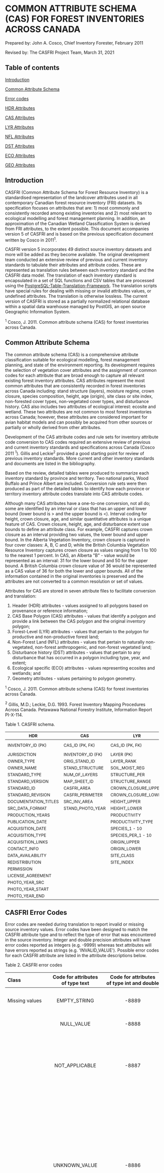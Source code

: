 # COMMON ATTRIBUTE SCHEMA (CAS) FOR FOREST INVENTORIES ACROSS CANADA  

Prepared by: John A. Cosco, Chief Inventory Forester, February 2011

Revised by: The CASFRI Project Team, March 31, 2021

## Table of contents
<a href="#Intro">Introduction</a>

<a href="#CAS">Common Attribute Schema</a>

<a href="#Error_codes">Error codes</a>

<a href="#HDR_attributes">HDR Attributes</a>

<a href="#CAS_attributes">CAS Attributes</a>

<a href="#LYR_attributes">LYR Attributes</a>

<a href="#NFL_attributes">NFL Attributes</a>

<a href="#DST_attributes">DST Attributes</a>

<a href="#ECO_attributes">ECO Attributes</a>

<a href="#GEO_attributes">GEO Attributes</a>

<a name=Intro></a>
## Introduction  

CASFRI (Common Attribute Schema for Forest Resource Inventory) is a standardised representation of the landcover attributes used in all contemporary Canadian forest resource inventory (FRI) datasets. Its specification focuses on attributes that are: 1) most commonly and consistently recorded among existing inventories and 2) most relevant to ecological modelling and forest management planning. In addition, an approximation of the Canadian Wetland Classification System is derived from FRI attributes, to the extent possible. This document accompanies version 5 of CASFRI and is based on the previous specification document written by Cosco in 2011<sup>1</sup>.

CASFRI version 5 incorporates 49 distinct source inventory datasets and more will be added as they become available. The original development team conducted an extensive review of previous and current inventory standards to tabulate their attributes and attribute codes. These are represented as translation rules between each inventory standard and the CASFRI data model. The translation of each inventory standard is encapsulated in a set of SQL functions and CSV tables that are processed using the <a href="https://github.com/edwardsmarc/PostgreSQL-Table-Translation-Framework">PostgreSQL-Table-Translation-Framework</a>. The translation scripts have special rules for dealing with missing or invalid attributes values, or undefined attributes. The translation is otherwise lossless. The current version of CASFRI is stored as a partially normalized relational database within a spatial data warehouse managed by PostGIS, an open source Geographic Information System.

<sup>1</sup> Cosco, J. 2011. Common attribute schema (CAS) for forest inventories across Canada.

<a name=CAS></a>
## Common Attribute Schema  

The common attribute schema (CAS) is a comprehensive attribute classification suitable for ecological modelling, forest management planning, and state of the environment reporting. Its development requires the selection of vegetation cover attributes and the assignment of common codes for each attribute that are broad enough to capture all relevant existing forest inventory attributes. CAS attributes represent the most common attributes that are consistently recorded in forest inventories across Canada including: stand structure (layers), moisture regime, crown closure, species composition, height, age (origin), site class or site index, non-forested cover types, non-vegetated cover types, and disturbance history. CAS also includes two attributes of ecological interest: ecosite and wetland. These two attributes are not common to most forest inventories across Canada; however, these attributes are considered important for avian habitat models and can possibly be acquired from other sources or partially or wholly derived from other attributes.  

Development of the CAS attribute codes and rule sets for inventory attribute code conversion to CAS codes required an extensive review of previous and current inventory standards and specifications across Canada (Cosco 2011 <sup>1</sup>). Gillis and Leckie<sup>2</sup> provided a good starting point for review of previous inventory standards. More current and other inventory standards and documents are listed in the bibliography.

Based on the review, detailed tables were produced to summarize each inventory standard by province and territory. Two national parks, Wood Buffalo and Prince Albert are included. Conversion rule sets were then produced as part of the detailed tables to identify how each province or territory inventory attribute codes translate into CAS attribute codes. 

Although many CAS attributes have a one-to-one conversion, not all do; some are identified by an interval or class that has an upper and lower bound (lower bound is > and the upper bound is <). Interval coding for height, crown closure, age, and similar quantitative attributes is a unique feature of CAS. Crown closure, height, age, and disturbance extent use bounds to define an attribute class. For example, CASFRI captures crown closure as an interval providing two values, the lower bound and upper bound. In the Alberta Vegetation Inventory, crown closure is captured in four cover classes: A, B, C and D, while the British Columbia Vegetation Resource Inventory captures crown closure as values ranging from 1 to 100 to the nearest 1 percent. In CAS, an Alberta "B" - value would be represented as an interval: 31 for the lower bound and 50 for the upper bound. A British Columbia crown closure value of 36 would be represented as a CAS value of 36 for both the lower and upper bounds. All of the information contained in the original inventories is preserved and the attributes are not converted to a common resolution or set of values.  

Attributes for CAS are stored in seven attribute files to facilitate conversion and translation:  

1. Header (HDR) attributes - values assigned to all polygons based on provenance or reference information;  
2. CAS Base Polygon (CAS) attributes - values that identify a polygon and provide a link between the CAS polygon and the original inventory polygon;  
3. Forest-Level (LYR) attributes - values that pertain to the polygon for productive and non-productive forest land;  
4. Non-Forest Land (NFL) attributes - values that pertain to naturally non-vegetated, non-forest anthropogenic, and non-forest vegetated land;  
5. Disturbance history (DST) attributes - values that pertain to any disturbance that has occurred in a polygon including type, year, and extent;
6. Ecological specific (ECO) attributes - values representing ecosites and wetlands; and
7. Geometry attributes - values pertaining to polygon geometry.

<sup>1</sup> Cosco, J. 2011. Common attribute schema (CAS) for forest inventories across Canada.

<sup>2</sup> Gillis, M.D.; Leckie, D.G. 1993. Forest Inventory Mapping Procedures Across Canada. Petawawa National Forestry Institute, Information Report PI-X-114.  



Table 1. CASFRI schema.

| <sub>HDR</sub>               | <sub>CAS</sub>               | <sub>LYR</sub>                 | <sub>NFL</sub>                 | <sub>DST</sub>              | <sub>ECO</sub>              | <sub>GEO</sub>             |
| ---------------------------- | ---------------------------- | ------------------------------ | ------------------------------ | --------------------------- | --------------------------- | -------------------------- |
| <sub>INVENTORY_ID (PK)</sub> | <sub>CAS_ID (PK, FK)</sub>   | <sub>CAS_ID (PK, FK)</sub>     | <sub>CAS_ID (PK, FK)</sub>     | <sub>CAS_ID (PK, FK)</sub>  | <sub>CAS_ID (PK, FK)</sub>  | <sub>CAS_ID (PK, FK)</sub> |
| <sub>JURISDICTION</sub>      | <sub>INVENTORY_ID (FK)</sub> | <sub>LAYER (PK)</sub>          | <sub>LAYER (PK)</sub>          | <sub>LAYER (PK)</sub>       | <sub>WETLAND_TYPE</sub>     | <sub>GEOMETRY</sub>        |
| <sub>OWNER_TYPE</sub>        | <sub>ORIG_STAND_ID</sub>     | <sub>LAYER_RANK</sub>          | <sub>LAYER_RANK</sub>          | <sub>DIST_TYPE_1</sub>      | <sub>WET_VEG_COVER</sub>    |                            |
| <sub>OWNER_NAME</sub>        | <sub>STAND_STRUCTURE</sub>   | <sub>SOIL_MOIST_REG</sub>      | <sub>SOIL_MOIST_REG</sub>      | <sub>DIST_YEAR_1</sub>      | <sub>WET_LANDFORM_MOD</sub> |                            |
| <sub>STANDARD_TYPE</sub>     | <sub>NUM_OF_LAYERS</sub>     | <sub>STRUCTURE_PER</sub>       | <sub>STRUCTURE_PER</sub>       | <sub>DIST_EXT_UPPER_1</sub> | <sub>WET_LOCAL_MOD</sub>    |                            |
| <sub>STANDARD_VERSION</sub>  | <sub>MAP_SHEET_ID</sub>      | <sub>STRUCTURE_RANGE</sub>       | <sub>CROWN_CLOSURE_UPPER</sub> | <sub>DIST_EXT_LOWER_1</sub> | <sub>ECO_SITE</sub>         |                            |
| <sub>STANDARD_ID</sub>       | <sub>CASFRI_AREA</sub>       | <sub>CROWN_CLOSURE_UPPER</sub> | <sub>CROWN_CLOSURE_LOWER</sub> | <sub>DIST_TYPE_2</sub>      |                 <sub>LAYER</sub>            |                            |
| <sub>STANDARD_REVISION</sub> | <sub>CASFRI_PERIMETER</sub>  | <sub>CROWN_CLOSURE_LOWER</sub> |<sub> HEIGHT_UPPER</sub>        | <sub>DIST_YEAR_2</sub>      |                             |                            |
| <sub>DOCUMENTATION_TITLES</sub> | <sub>SRC_INV_AREA</sub>   | <sub>HEIGHT_UPPER</sub>        | <sub>HEIGHT_LOWER</sub>        | <sub>DIST_EXT_UPPER_2</sub> |                             |                            |
| <sub>SRC_DATA_FORMAT</sub>   | <sub>STAND_PHOTO_YEAR</sub>  | <sub>HEIGHT_LOWER</sub>        | <sub>NAT_NON_VEG</sub>         | <sub>DIST_EXT_LOWER_2</sub> |                             |                            |
| <sub>PRODUCTION_YEARS </sub> |                              | <sub>PRODUCTIVITY</sub>        | <sub>NON_FOR_ANTH</sub>        | <sub>DIST_TYPE_3</sub>      |                             |                            |
| <sub>PUBLICATION_DATE</sub>  |                              | <sub>PRODUCTIVITY_TYPE</sub>   | <sub>NON_FOR_VEG</sub>         | <sub>DIST_YEAR_3</sub>      |                             |                            |
| <sub>ACQUISITION_DATE</sub>  |                              | <sub>SPECIES_1 - 10</sub>      |                                | <sub>DIST_EXT_UPPER_3</sub> |                             |                            |
| <sub>ACQUISITION_TYPE</sub>  |                              | <sub>SPECIES_PER_1 - 10</sub>  |                                | <sub>DIST_EXT_LOWER_3</sub> |                             |                            |
| <sub>ACQUISITION_LINKS</sub> |                              | <sub>ORIGIN_UPPER</sub>        |                                |                             |                             |                            |
| <sub>CONTACT_INFO</sub>      |                              | <sub>ORIGIN_LOWER</sub>        |                                |                             |                             |                            |
| <sub>DATA_AVAILABILITY</sub> |                              | <sub>SITE_CLASS</sub>          |                                |                             |                             |                            |
| <sub>REDISTRIBUTION</sub>    |                              | <sub>SITE_INDEX</sub>          |                                |                             |                             |                            |
| <sub>PERMISSION</sub>        |                              |                                |                                |                             |                             |                            |
| <sub>LICENSE_AGREEMENT</sub> |                              |                                |                                |                             |                             |                            |
| <sub>PHOTO_YEAR_SRC</sub>    |                              |                                |                                |                             |                             |                            |
| <sub>PHOTO_YEAR_START</sub>  |                              |                                |                                |                             |                             |                            |
| <sub>PHOTO_YEAR_END</sub>    |                              |                                |                                |                             |                             |                            |

 
<a name=Error_codes></a>
## CASFRI Error Codes  

Error codes are needed during translation to report invalid or missing source inventory values. Error codes have been designed to match the CASFRI attribute type and to reflect the type of error that was encountered in the source inventory. Integer and double precision attributes will have error codes reported as integers (e.g. -9999) whereas text attributes will have errors reported as strings (e.g. 'INVALID_VALUE'). Possible error codes for each CASFRI attribute are listed in the attribute descriptions below.

Table 2. CASFRI error codes

| Class          | Code&nbsp;for&nbsp;attributes of&nbsp;type&nbsp;text | Code&nbsp;for&nbsp;attributes of&nbsp;type&nbsp;int&nbsp;and&nbsp;double | Description |
|:-------------- |:---------:|:------------:|:----------- |
| Missing&nbsp;values | EMPTY_STRING | -8889 | Missing value that is stored as an empty string (e.g. '' or '&#160;'). |
|                | NULL_VALUE        | -8888 | Missing value that is a true null value. |
|                | NOT_APPLICABLE    | -8887 | Target attribute not found in source inventory or attribute does not apply to this record (e.g. the source inventory does not record information for this attribute). |
|                | UNKNOWN_VALUE     | -8886 | Non-null source value indicating that the correct attribute value is not known (e.g. UK) or that the value should exist but can not be determined by the CASFRI translator (e.g. it is not possible to determine the correct value because the source dataset is incomplete). This is different from NOT_APPLICABLE where the value clearly does not exist. |
| Invalid&nbsp;values | OUT_OF_RANGE | -9999 | Value is outside the expected range of valid values (e.g. a percent value that is greater than 100. |
|                | NOT_IN_SET        | -9998 | Non-null value that is not a member of a set or list of expected values (e.g. a source value does not match a list of expected codes for an inventory). |
|                | INVALID_VALUE     | -9997 | Non-null invalid value (e.g. input value does not match expected format). |
|                | WRONG_TYPE        | -9995 | Value is of the wrong data type (e.g. a string or decimal value when an integer is expected). |
| Geometric&nbsp;error | INVALID_GEOMETRY  | -7779 | Invalid geometry in one or more polygons. |
|                | NO_INTERSECT      | -7778 | FRI geometry does not intersect any polygons (e.g. when running a spatial join with a photo year geometry). |
| Translation    | TRANSLATION_ERROR | -3333 | Generic translation error (reported for a failed translation). |



Four types of attribute have been identified in CASFRI and only specific codes are used for each type. They are:

| Attribute&nbsp;type | Description | Possible&nbsp;error&nbsp;code| 
|:-------------- |:--------- |:---------:|
| text | Arbitrary text values. e.g. the MAP_SHEET_ID attribute | NULL_VALUE, EMPTY_STRING, NOT_APPLICABLE, UNKNOWN_VALUE, INVALID_VALUE |
| code | Codified values. e.g. most text CASFRI attributes: SPECIES_X, DIST_TYPE_X and NFL types | NULL_VALUE, EMPTY_STRING, NOT_APPLICABLE, UNKNOWN_VALUE, NOT_IN_SET |
| number | Numeric values. e.g. LAYER, LAYER_RANK | NULL_VALUE, NOT_APPLICABLE, UNKNOWN_VALUE, INVALID_VALUE |
| range | Bounded numeric values. e.g. all HEIGHT, CROWN_CLOSURE and ORIGIN CASFRI attributes as well as SRC_INV_AREA, PHOTO_YEAR and SPECIES_PER_X| NULL_VALUE, NOT_APPLICABLE, UNKNOWN_VALUE, INVALID_VALUE, OUT_OF_RANGE |

* The main difference between the text and the number type is that empty numbers can only be NULLs (NULL_VALUE) whereas empty text values can be either NULLs (NULL_VALUE) or empty strings (EMPTY_STRING).
* The main difference between the text and the code type is that wrong codes are not in the set of acceptable values (NOT_IN_SET) instead of being invalid (INVALID_VALUE).
* The main difference between the number and the range type is that range values can be out of range (OUT_OF_RANGE) while simple numbers cannot since they are not delimited.


<a name=HDR_attributes></a>
## HDR Attributes 

Header information is a primary element of CAS. Header information identifies the source data set including jurisdiction, ownership, tenure type, inventory type, inventory version, inventory start and finish date and the year of acquisition for CAS. These attributes are described below.


### INVENTORY_ID (PK)

The **INVENTORY_ID** attribute is a unique identifier that is assigned to each forest inventory. It is the concatenation of the **JURISDICTION** attribute plus an integer that increments with newer inventories within a jurisdiction.

| Values | Description |
| :----- | :-------------- |
| Alphanumeric string of two characters followed by two digits. e.g., BC08, AB06, AB16, NB01 | Two characters represent the province/territory, two digits increment for each source inventory available from the province/territory |


### JURISDICTION

The **JURISDICTION** attribute identifies the province, territory or national park from which the inventory data came.

| Values | 
| :-------------------------- |
| British Columbia |
| Alberta |
| Saskatchewan |
| Manitoba |
| Ontario |
| Quebec |
| Prince Edward Island |
| New Brunswick |
| Nova Scotia |
| Newfoundland and Labrador |
| Yukon Territory |
| Northwest Territories |
| Wood Buffalo National Park |
| Prince Albert National Park |


### OWNER_TYPE

The **OWNER_TYPE** attribute identifies who owns the inventory data. Ownership of the inventory can be federal, provincial, territory, industry, private, or First Nation.

| Values    | Description |
| :-------- | :-------------- |
| PROV_GOV  | Provincial Government |
| FED_GOV   | Federal Government |
| TERRITORY | Yukon Territory or Northwest Territories |
| FN        | First Nation |
| INDUSTRY  | Industry |
| PRIVATE   | Private |
| UNKNOWN_VALUE | Owner type is unknown |


### OWNER_NAME

The **OWNER_NAME** attribute identifies who owns the land that the inventory covers, and degree of permission to which the data can be used. Ownership of the land is identified as being crown, private, military, or First Nation.

| Values   | Description   |
| :------- | :-------------- |
| CROWN    | Crown |
| PRIVATE  | Private |
| MILITARY | Military |
| FN       | First Nation |
| UNKNOWN_VALUE | Owner name is unknown |


### STANDARD_TYPE

The **STANDARD_TYPE** attribute identifies the kind of inventory that was produced for an area. The name, abbreviation, or acronym usually becomes the name used to identify an inventory. For example, Alberta had a series of successive forest inventories called Phase 1, Phase 2, and Phase 3. As inventories became more inclusive of attributes other than just the trees, they became known as vegetation inventories, for example, the Alberta Vegetation Inventory or AVI. The inventory type along with a version number usually identifies an inventory.

| Values         | Description        |
| :------------- | :-------------- |
|  Alphanumeric | Inventory name or type of inventory |
| UNKNOWN_VALUE | Inventory name or type of inventory is unknown |


### STANDARD_VERSION

The **STANDARD_VERSION** attribute identifies the version number of the standards used to produce the inventory, usually across large land bases and for a relatively long period of time. The inventory type along with a version number usually identifies an inventory.

| Values         | Description        |
| :------------- | :-------------- |
|  Alphanumeric | The standard and version of the standard used to produce the inventory |


### STANDARD_ID

The **STANDARD_ID** attribute is the CASFRI unique identifier for the standard used to produce the inventory. If a standard is updated such that a new translation table is required, the **STANDARD_ID** is be incremented. The numeric part of the standard id does not necessarily correspond to the version of the standard nor to a chronological order. It is simply a unique identifier.

| Values        | Description   |
| :------------ | :------------ |
| Alphanumeric | The CASFRI unique identifier of the inventory |

### STANDARD_REVISION

The **STANDARD_REVISION** attribute records whether any revisions have been made to the standard.

| Values        | Description        |
| :------------ | :------------ |
| Alphanumeric | List of revisions made to the standard used to produce the inventory |
| UNKNOWN_VALUE | Standard revision is unknown |


### DOCUMENTATION_TITLES

The **DOCUMENTATION_TITLES** attribute identifies titles of documents associated with the standard and the inventory data e.g., metadata, data dictionary, manual, etc.

| Values | Description |
| :----- | :-------------- |
| Text   | Titles of documents associated with the standard and the inventory data |
| UNKNOWN_VALUE | Titles of documents are unknown |


### SRC_DATA_FORMAT

The **SRC_DATA_FORMAT** attribute identifies the format of the inventory data e.g., geodatabase, shapefile, e00 file. When many formats are used, they are separated by a comma.

| Values           | Description      |
| :--------------- | :--------------- |
| ESRI_GEODATABASE | ESRI file geodatabase       |
| SHAPEFILE        | ESRI shapefile              |
| ESRI_E00         | ESRI E00 transfer files     |
| ESRI_COVERAGE    | ESRI Coverage files         |
| ACCESS_DATABASE  | Microsoft Access database   |
| UNKNOWN_VALUE    | Format of the inventory is unknown |


### PRODUCTION_YEARS

The **PRODUCTION_YEARS** attribute identifies the year or the year interval (e.g. 1998-2003) during which the inventory was produced.

| Values | Description |
| :----- | :-------------- |
| Year   | Year or year interval during which the inventory was produced |
| UNKNOWN_VALUE | Year of production is unknown |


### PUBLICATION_DATE

The **PUBLICATION_DATE**  attribute identifies the date at which the inventory data was published by the producer on the web or internally.

| Values | Description |
| :----- | :-------------- |
| Date   | Date at which the inventory data was published  |
| UNKNOWN_VALUE | Publication date is unknown |

### ACQUISITION_DATE

The **ACQUISITION_DATE** attribute identifies the date at which the inventory data was acquired by the CASFRI project.

| Values | Description |
| :----- | :-------------- |
| Date   | Date at which the inventory data was acquired  |
| UNKNOWN_VALUE | Acquisition date is unknown |


### ACQUISITION_TYPE

The **ACQUISITION_TYPE** attribute identifies the mean by which the inventory data was acquired. This is mainly to identify inventories that were publicly available (online or by other means) when they were acquired by the CASFRI project.

| Values | Description |
| :----- | :-------------- |
| DVD   | Inventory data was acquired on DVD support |
| FTP   | Inventory data was acquired through an FTP site. Link to the FTP site should be provided in the ACQUISITION_LINKS field |
| HTTP   | Inventory data was acquired through a HTTP site. Link to the HTTP site should be provided in the ACQUISITION_LINKS field |
| TEMPORARY_FTP | Inventory data was acquired through a temporary FTP link that is not available anymore |
| TEMPORARY_HTTP | Inventory data was acquired through a temporary HTTP link that is not available anymore |
| UNKNOWN_VALUE   | Acquisition type is unknown |

### ACQUISITION_LINKS

The **ACQUISITION_LINKS** attribute identifies the HTTP or FTP addresses (there can be many) from which the inventory was downloaded. Temporary addresses are not provided.

| Values | Description |
| :----- | :-------------- |
| Text   | HTTP or FTP addresses (there can be many) from which the inventory was downloaded |
| UNKNOWN_VALUE | Acquisition links are unknown |
| NOT_APPLICABLE | Attribute does not apply to this record. (.g. Acquisition type is not FTP, nor HTTP) |

### CONTACT_INFO

The **CONTACT_INFO** attribute identifies the contact information (name, address, phone, email, etc.) associated with the inventory data.

| Values | Description |
| :----- | :-------------- |
| Text   | Contact information associated with the inventory data   |
| NO_INFO | No contact info was provided |


### DATA_AVAILABILITY

The **DATA_AVAILABILITY** attribute identifies the type of access to the inventory data e.g., direct contact or open access.

| Values | Description |
| :----- | :-------------- |
| DIRECT_CONTACT   | The inventory was acquired through direct contact with an individual part of the production process. The name of this person should be listed in the CONTACT_INFO field |
| OPEN_ACCESS      | The inventory is openly available on the web. Links to the dataset should be provided in the ACQUISITION_LINKS field |
| ADMINISTRATVE_PROCESS | The inventory was acquired through a standardized administrative process |
| UNKNOWN_VALUE | Availability of the inventory is unknown |


### REDISTRIBUTION

The **REDISTRIBUTION** attribute identifies the conditions under which the inventory data can be redistributed to other parties.

| Values | Description |
| :----- | :-------------- |
| OPEN_WITH_ACKNOWLEDGMENT  | Dataset can be redistributed if the source is properly acknowledged |
| OPEN_FOR_BEACON_AND_BAM_PROJECTS  | Dataset can be used only for BEACON and BAM projects |
| REQUIRES_AGREEMENT  | Dataset can be redistributed only following a specific agreement with the provider |
| NOT_SPECIFIED  | The dataset redistribution conditions are not specified |
| UNKNOWN_VALUE  | The dataset redistribution conditions are unknown |


### PERMISSION

The **PERMISSION** attribute identifies the degree of permission to which the data can be used i.e., whether the use of the data is unrestricted, restricted or limited.

| Values       | Description |
| :----------- | :-------------- |
| UNRESTRICTED | Use of the inventory data is unrestricted |
| RESTRICTED   | Use of the inventory data has restrictions |
| LIMITED      | Use of the data has limitations |
| NOT_SPECIFIED | Use of the data is not specified |
| UNKNOWN_VALUE | Use of the data is unknown |


### LICENSE_AGREEMENT

The **LICENSE_AGREEMENT** attribute identifies the type of license associated with the inventory data.

| Values | Description |
| :----- | :-------------- |
| Text   | Type of license associated with the inventory data |


### PHOTO_YEAR_SRC

The **PHOTO_YEAR_SRC** attribute identifies the source data type that is used to define the photo year i.e., the year in which the inventory was considered initiated and completed.

| Values           | Description |
| :-------------   | :-------------- |
| SPATIAL_JOIN     | Photo year is stored as polygons in a separate file that has to be spatially joined to the inventory |
| VALUE_PER_STAND  | Photo year is provided as an attribute in the source inventory |
| RELATIONAL_JOIN  | Photo year is stored in a separate table that has to be joined to the inventory |
| GLOBAL_INVENTORY | Photo year is provided as a single value that applies to the entire inventory |
| UNKNOWN_VALUE    | Photo year source is unknown |


### PHOTO_YEAR_START

The **PHOTO_YEAR_START** attribute identifies the year in which the inventory was considered initiated. An inventory can take several years to complete; therefore, start and end dates are included to identify the interval for when the inventory was completed.

| Values      | Description |
| :---------- | :-------------- |
| 1900&#8209;2020 | Earliest year of aerial photo acquisition |
| -8886 | Earliest year of aerial photo acquisition is unknown |


### PHOTO_YEAR_END

The **PHOTO_YEAR_END** attribute identifies the year in which the inventory was considered completed. An inventory can take several years to complete; therefore, start and end dates are included to identify the interval for when the inventory was completed. 

| Values      | Description |
| :---------- | :-------------- |
| 1900&#8209;2020 | Latest year of aerial photo acquisition |
| -8886 | Latest year of aerial photo acquisition is unknown |


<a name=CAS_attributes></a>
## CAS Attributes

The CAS base polygon data provides polygon specific information and links the original inventory polygon ID to the CAS ID. Identification attributes include original stand ID, CAS Stand ID, Mapsheet ID, and Inventory ID. Polygon attributes include stand structure, polygon area and polygon perimeter. Inventory Reference Year, Photo Year, and Administrative Unit are additional identifiers.

<a name=CAS_ID></a>
### CAS_ID (PK)

The **CAS_ID** attribute is an alpha-numeric identifier that is unique for each polygon within CAS database. It is a concatenation of attributes containing the following sections:

- Inventory id e.g., AB06 (4 characters)
- Source filename i.e., name of shapefile or geodatabase (15 characters)
- Primary id - Polygon ID linking back to the source polygon, often Map Sheet ID or similar (10 characters)
- Secondary id - Polygon ID linking back to the source polygon, often a unique polygon if from the source data (10 characters)
- Cas id - usually ogd_fid which is added after loading and ensures all rows in the database have a unique identifier (7 characters)

In some inventories the source polygons have a unique identifier with a length of up to 20 characters. In these cases, the unique identifier can be split and used as the Primary id and Secondary id to reconstruct a unique identifier linking back to the source polygon. This happens in QC and ON for example.

| Values               | Description |
| :------------------- | :---------- |
| Alphanumeric string |  CAS stand identification - unique string for each polygon within CAS |

### INVENTORY_ID (FK)

The **INVENTORY_ID** attribute is a unique identifier that is assigned to each forest inventory. It is the concatenation of the **JURISDICTION** attribute plus an integer that increments for newly acquired inventories within a jurisdiction. Note that higher integer values do not necessarily indicate more recent inventories.

| Values | Description |
| :----- | :-------------- |
| Alphanumeric string of two characters followed by two digits. e.g., BC08, AB06, AB16, NB01 | Two characters represent the province/territory, two digits increment for each source inventory available from the province/territory |


### ORIG_STAND_ID

The **ORIG_STAND_ID** attribute is the unique number for each polygon within the original inventory.

| Values       | Description |
| :----------- | :-------------- |
| Integer      | Unique number for each polygon within the original inventory |


### STAND_STRUCTURE

The **STAND_STRUCTURE** attribute identifies the physical arrangement or vertical pattern of organization of the vegetation within a polygon.

A SINGLE_LAYERED stand has stem heights that do not vary significantly and the vegetation has only one main canopy layer.

A MULTI_LAYERED stand can have several distinct forest layers and each layer is significant, has a distinct height difference, and is evenly distributed. Generally, the layers are intermixed and when viewed vertically, one layer is above the other. We do not consider NFL layers to part of a MULTI-LAYERED stand structure in CASFRI due to the wide range of potential NFL types. For this reason, any polygon labelled MULTI-LAYERED must have at least 2 LYR layers.

COMPLEX layered stands exhibit a high variation in tree heights. There is no single definitive forested layer as nearly all height classes (and frequently ages) are represented in the stand. The height is chosen from a stand midpoint usually followed by a height range.

HORIZONTAL structure represents vegetated or non-vegetated land with two or more homogeneous strata located within other distinctly different homogeneous strata within the same polygon, but the included strata are too small to map separately based on minimum polygon size rules. This attribute is also used to identify multi-label polygons identified in biophysical inventories such as Wood Buffalo National Park and Prince Albert National Park. In Prince Albert National Park, there are 64 polygons with both horizontal and vertical structure. Since the schema cannot support both horizontal and vertical structure in a single polygon, the understory information for these were dropped.  

If COMPLEX or HORIZONTAL stand structure is assigned in the source data, it is assigned the same value in CASFRI. SINGLE_LAYERED and MULTI_LAYERED stand structure are assigned values based on the number of canopy layers identified in the LYR table. If there is one layer, SINGLE_LAYERED is assigned, otherwise MULTI_LAYERED.

| Values | Description |
| :------------------- | :-------------- |
| SINGLE_LAYERED       | Vegetation within a polygon where the heights do not vary significantly |
| MULTI_LAYERED        | Two or more distinct layers of vegetation occur. Each layer is significant, clearly observable                          and evenly distributed. Each layer is assigned an independent description |
| COMPLEX              | Stands exhibit a high variation of heights with no single defined canopy layer |
| HORIZONTAL           | Two or more significant strata within the same polygon; at least one of the strata is too small                          to delineate as a separate polygon |
| NULL_VALUE     | Source value is NULL |
| EMPTY_STRING   | Source value is a non-NULL empty string |
| UNKNOWN_VALUE  | Source value should exist but is unknown |
| NOT_IN_SET     | Source value is not in the set of expected values for the source inventory |
| NOT_APPLICABLE | Attribute does not apply to this record (e.g. polygon does not have canopy information) |


### NUM_OF_LAYERS  

The **NUM_OF_LAYERS** attribute identifies the number of LYR and NFL layers associated with the stand. Note that NUM_OF_LAYERS is independent from STAND_STRUCTURE since STAND_STRUCTURE is only based on the number of canopy layers in the LYR table. STAND_STRUCTURE could therefore be SINGLE_LAYERED, even when the number of layers is > 1.

| Values        | Description |
| :------------ | :----- |
| 1&#8209;9     | Number of vegetation or non-vegetation layers assigned to a particular polygon. A maximum of 9 layers can be identified |
| -8886         | Number of layers is unknown (e.g. there is disturbance info, but no reported layers) |


### MAP_SHEET_ID

The **MAP_SHEET_ID** attribute identifies the map sheet to which the polygon in the source inventory belongs.

| Values         | Description        |
| :------------  | :------------ |
| Alphanumeric  | Map sheet to which belong the polygon in the source inventory |
| NULL_VALUE     | Source value is null |
| NOT_APPLICABLE | Attribute does not apply to this record |


### CASFRI_AREA

The **CASFRI_AREA** attribute measures the area of each polygon in hectares (ha). It is measured to 2 decimal places by PostGIS.

| Values        | Description |
| :-----        | :------------ |
| >=0.01        | Polygon (stand) area in hectares (ha) |


### CASFRI_PERIMETER

The **CASFRI_PERIMETER** attribute measures the perimeter of each polygon in metres (m). It is measured to 2 decimal places. This attribute is calculated by PostGIS.

| Values | Description |
| :----- | :-------------- |
| >=0.01 | Polygon (stand) perimeter in metres (m) |


### SRC_INV_AREA

The **SRC_INV_AREA** attribute measures the area of each polygon in hectares (ha). It is calculated by the data providers and may contain missing values. It is reported in CASFRI to 2 decimal places.

| Values | Description        |
| :----- | :------------ |
| >=0.01 | Polygon (stand) area in hectares (ha) |
| -8888 | Source value is NULL |
| -8887 | Attribute does not apply to this record |
| -8886 | Source value should exist but is unknown |
| -9997 | Source value is invalid |
| -9999 | Source value is outside expected range |

### STAND_PHOTO_YEAR

The **STAND_PHOTO_YEAR** attribute identifies the year in which the aerial photography program was conducted for a particular polygon. This is in contrast to photo_year_start and photo_year_end which identify the interval for when the inventory was completed.

| Values      | Description      |
| :---------- | :---------- |
| 1900&#8209;2020 | Identifies the year in which the aerial photography program was conducted |
| -8888 | Source value is NULL |
| -8887 | Attribute does not apply to this record |
| -8886 | Source value should exist but is unknown |
| -9997 | Source value is invalid |
| -9999 | Source value is outside expected range |

<a name=LYR_attributes></a>
## LYR Attributes

Forest layer attributes.


### CAS_ID (PK, FK)

See <a href="#CAS_ID">CAS_ID</a> in the CAS table.

<a name=LAYER></a>
### LAYER (PK)

Identifies the layer number of the LYR or NFL row within a particular polygon. A maximum of 9 layers can be identified. No two LYR or NFL layers can have the same value within the same polygon.

LAYER is related to STAND_STRUCTURE and NUM_OF_LAYERS and is recorded for all LYR and NFL records. In stands with SINGLE_LAYERED, MULTI_LAYERED or COMPLEX structure, Layer 1 will always be the tallest (uppermost) LYR layer in the stand sequentially followed by Layer 2 and so on. All NFL layers are reported below the LYR layers, shrub layers are assumed to be above herb layers in cases where both are available. Any non-vegetated NFL layers are reported last (i.e. highest layer value). Lower layers are assigned the appropriate value based on the presence of higher layers, so if no canopy information exists, an NFL layer will get a value of 1. In stands with HORIZONTAL structure, the LAYER values represent the different horizontal sub-components of the polygon. The maximum number of layers recognized is nine. 

| Values   | Description   |
| :------- | :------- |
| 1&#8209;9 | Layer number of a vegetation or non-vegetation layer within a particular polygon |

Notes:

- LAYER is a CASFRI derived attribute that is computed based on the presence or absence of values for different layers. This is why it cannot be assigned an error code. It does not have any direct relation to any values in the source data.
- The LYR and NFL tables define layers as described above. The LAYER attribute in the DST is always used to associate a DST record with a LYR or NFL layer. DST layer should never have values that don't match an existing LYR or NFL record.
- ECO LAYER is only used in Parks Canada datasets with horizontal structure.

<a name=LAYER_RANK></a>
### LAYER_RANK

Layer rank is an attribute related to LAYER and refers to the layer importance for forest management planning, operational, or silvicultural purposes. Layer rank is always copied from the source data when available. If no rank is assigned in the source data, CASFRI reports an error code. 

Some inventories (AB, NB, NT, ON, SK SKVI, and NS) do not have an explicit rank attribute, but do have attributes repeated for an overstory (or primary) and understory (or secondary) layer. SK SFVI has attributes repeated for three forest layers. In these cases, we assign the overstory (primary) values to LAYER_RANK 1, the understory (secondary) values to LAYER_RANK 2 etc. The overstory (or primary) layer is not always the tallest, so LAYER and LAYER_RANK in these inventories are not always the same.

| Values | Description |
| :----- | :----- |
| 1&#8209;9  | Layer Rank - value assigned sequentially to layer of importance. Rank 1 is the most important layer followed by Rank 2,                etc.  |
| -8888 | Source value is NULL |
| -8887 | Attribute does not apply to this record |
| -8886 | Source value should exist but is unknown |
| -9997 | Source value is invalid |


<a name=STRUCTURE_PER></a>
### STRUCTURE_PER

The **STRUCTURE_PER** attribute identifies the percentage of stand area for HORIZONTAL structured polygons. It is assigned in 10% increments, attributed to each stratum within the entire polygon and must add up to 100%. Any number of horizontal strata can be described per horizontal polygon.

| Values                             | Description  |
| :--------------------------------- | :------ |
| 10, 20, 30, 40, 50, 60, 70, 80, 90 | When **STAND_STRUCTURE** = "HORIZONTAL", used with horizontal stands to identify the percentage, in 10%                                        increments, of strata within the polygon. Must add up to 100%. |
| 100                                | When **STAND_STRUCTURE** = "SINGLE_LAYERED", "MULTI_LAYERED", "COMPLEX", value = 100 i.e., when there is no horizontal                                                structure |
| -8888 | Source value is NULL |
| -8887 | Attribute does not apply to this record |
| -8886 | Source value should exist but is unknown |
| -9997 | Source value is invalid |
| -9999 | Source value is outside expected range |


### STRUCTURE_RANGE

The **STRUCTURE_RANGE** attribute identifies the height range (m) around stand midpoint for COMPLEX structured polygons. For example, height range 6 means that the range around the midpoint height is 3 meters above and 3 meters below the midpoint.

| Values | Description |
| :----- | :----- |
| 1&#8209;99 | When **STAND_STRUCTURE** = "COMPLEX", measures the height range (m) around the midpoint height of the stand. It is calculated as the difference between the mean or median heights of the upper and lower layers within the complex stand |
| -8888 | Source value is NULL |
| -8887 | Attribute does not apply to this record  (e.g. when **STAND_STRUCTURE** = "SINGLE_LAYERED", "MULTI_LAYERED", or "HORIZONTAL") |
| -8886 | Source value should exist but is unknown |
| -9997 | Source value is invalid |
| -9999 | Source value is outside expected range |

Notes:

- Applies to the following inventories: AB, NT, SK (SFVI), and YT (YVI02).


<a name=SOIL_MOIST_REG></a>
### SOIL_MOIST_REG  

The **SOIL_MOIST_REG** attribute identifies the available moisture supply for plant growth over a period of several years. Soil moisture regime is influenced by precipitation, evapotranspiration, topography, insolation, ground water, and soil texture. The CAS soil moisture regime code represents the similarity of classes across Canada.

| Value          | Description |
| :------------- | :----- |
| DRY            | Soil retains moisture for a negligible period following precipitation with very rapid drained substratum |
| MESIC          | Soils retains moisture for moderately short to short periods following precipitation with moderately well drained substratum |
| MOIST          | Soil retains abundant to substantial moisture for much of the growing season with slow soil infiltration |
| WET            | Poorly drained to flooded where the water table is usually at or near the surface, or the land is covered by shallow water |
| AQUATIC        | Permanent deep-water areas characterized by hydrophytic vegetation (emergent) that grows in or at the surface of water |
| NULL_VALUE     | Source value is NULL |
| EMPTY_STRING   | Source value is a non-NULL empty string |
| UNKNOWN_VALUE  | Source value should exist but is unknown |
| NOT_IN_SET     | Source value is not in the set of expected values for the source inventory |
| NOT_APPLICABLE | Attribute does not apply to this record |

Notes: SOIL_MOIST_REG is usually a polygon level attribute and is therefore the same for any LYR and NFL records. AB and NT however report soil moisture separately for the overstory and understory layers which can lead to layer 1 and 2 having different values.

<a name=CROWN_CLOSURE></a>
### CROWN_CLOSURE_UPPER, CROWN_CLOSURE_LOWER 

The **CROWN_CLOSURE_UPPER** and **CROWN_CLOSURE_LOWER** attributes estimate the percentage of ground area covered by vertically projected tree crowns, shrubs, or herbaceous cover. Crown closure is usually estimated independently for each layer. Crown closure is commonly represented by classes and differs across Canada; therefore, CASFRI recognizes an upper and lower percentage bound for each class.

| Values    | Description |
| :-------- | :-------------- |
| 0&#8209;100   | Upper and lower bound of a crown closure class |
| -8888 | Source value is NULL |
| -8887 | Attribute does not apply to this record (e.g. not a forested polygon) |
| -8886 | Source value should exist but is unknown |
| -9997 | Source value is invalid |
| -9999 | Source value is outside expected range |



<a name=HEIGHT></a>
### HEIGHT_UPPER, HEIGHT_LOWER

The **HEIGHT_UPPER** and **HEIGHT_LOWER** attributes are based on an average height of leading species of dominant and co-dominant heights of the vegetation layer and can represent trees, shrubs, or herbaceous cover. Height can be represented by actual values or by height class and its representation is variable across Canada; therefore, CAS will use upper and lower bounds to represent height.

| Values    | Description |
| :-------- | :-------------- |
| &gt;0, &#8804;100   | Upper and lower bound of a height class |
| -8888 | Source value is NULL |
| -8887 | Attribute does not apply to this record (e.g. not a forested polygon) |
| -8886 | Source value should exist but is unknown |
| -9997 | Source value is invalid |
| -9999 | Source value is outside expected range |


Note:
* In BC10, separate heights are assigned for the dominant and co-dominant species in a layer. A weighted average is therefore computed based on the dominant and co-dominant heights, weighted by the percent cover of the dominant and co-dominant species in the layer.


### PRODUCTIVITY
The **PRODUCTIVITY** attribute classifies forested lands into either productive or unproductive for the purpose of forestry operations. This attribute is translated from source information where it exists. Not all inventories classify productivity. Some inventories have a source value that indicates PRODUCTIVE_FOREST, other inventories classify non-productive types in which case NON_PRODUCTIVE_FOREST is assigned and the non-productive code is translated as **PRODUCTIVITY_TYPE**. If any **PRODUCTIVITY** or **PRODUCTIVITY_TYPE** information is available in the source data, unknown rows are assigned UNKNOWN_VALUE. If no information is available in the source data, NOT_APPLICABLE is assigned.

| Values | Description |
| :----- | :------------ |
| NON_PRODUCTIVE_FOREST  | Forested lands that are not capable of producing trees for forest operations. Includes areas that can produce timber, but cannot be harvested for various reasons |
| PRODUCTIVE_FOREST      | Forested lands capable of producing trees for forest operations |
| UNKNOWN_VALUE          | Source value should exist but is unknown |
| NOT_APPLICABLE         | Attribute does not apply to this record |


### PRODUCTIVITY_TYPE

The **PRODUCTIVITY_TYPE** attribute classifies forested lands by their productive or unproductive class, as assigned in the source data. **PRODUCTIVITY_TYPE** is a sub-class of **PRODUCTIVITY**, but both values may not always occur together. For example, a forested polygon could be labelled as non-productive but a type might not always be assigned. Generally, if a non-productive type is assigned, **PRODUCTIVITY** is reported as NON_PRODUCTIVE_FOREST. One exception is if there is another source attribute that directly assigns **PRODUCTIVITY** as is the case in BC which has separate attributes for classifying the harvestable land base, and for labelling non-productive types (note that this can actually lead to confusing assignments where polygons are labelled as non-productive in one attribute, but included in the harvestable land base in another attribute). Generally, HARVESTABLE is assigned along with PRODUCTIVE_FOREST; and PROTECTION_FOREST, TREED_MUSKEG, TREED_ROCK, ALPINE_FOREST, SCRUB_SHRUB and ALDER are assigned along with NON_PRODUCTIVE_FOREST.

This attribute is translated from source information where it exists. Since this attribute only translates information available in the source inventories, there will be unproductive alpine forests identified for BC, but in AB this same forest type will be labelled UNKNOWN_VALUE because the AB source data does not classify it. If any **PRODUCTIVITY** or **PRODUCTIVITY_TYPE** information is available in the source data, unknown rows are assigned UNKNOWN_VALUE. If no information is available in the source data, NOT_APPLICABLE is assigned.

| Values | Description |
| :----- | :------------ |
| HARVESTABLE            | Identified as harvestable by the source jurisdiction |
| PROTECTION_FOREST      | Areas with adequate timber growth that cannot be harvested due to site risk (steep slopes, small islands etc.), or formal protection (recreation sites, shelter belts, small islands, ecological protection) |
| TREED_MUSKEG           | Treed wetland sites |
| TREED_ROCK             | Treed rock sites |
| ALPINE_FOREST          | High elevation forest usually above 1800 m |
| SCRUB_SHRUB            | Various types of scrub and shrub sites |
| ALDER                  | Sites dominated by alder (or willow, or birch), usually associated with water or wetlands |
| UNKNOWN_VALUE          | Source value should exist but is unknown |
| NOT_APPLICABLE         | Attribute does not apply to this record |


### SPECIES_1 - SPECIES_10

The **SPECIES_1** to **SPECIES_10** attributes identify the species composing a forested stand.

Species composition is the percentage of each tree species represented within a forested polygon by layer. In the source data, species are listed in descending order according to their contribution based on crown closure, basal area, or volume depending on the province or territory. In CASFRI we order species by percent value from largest to smallest. A total of ten species can be used per layer. For the first species for example, CASFRI has a SPECIES_1 attribute to record the species name, and a SPECIES_PER_1 attribute to record the percent cover. Species percent will capture percent estimates to the nearest percent; however, most inventories across Canada describe species to the nearest 10%. Species composition for each forest stand and layer must sum to 100%.  

CASFRI v5 adopts the National Forest Inventory species codes for Canada (https://nfi.nfis.org/resources/groundplot/4a-GPDataDictionary5.1.7.pdf). A full list of the CASFRI species codes can be seen in the [species_codes_mapping](https://github.com/edwardsmarc/CASFRI/blob/master/translation/tables/species_code_mapping.csv) table.

| Values         | Description |
| :------------  | :-------------- |
| Species codes  | See casfri_species_codes in [species_codes_mapping](https://github.com/edwardsmarc/CASFRI/blob/master/translation/tables/species_code_mapping.csv) |
| NULL_VALUE     | Source value is NULL |
| EMPTY_STRING   | Source value is a non-NULL empty string |
| UNKNOWN_VALUE  | Source value should exist but is unknown |
| NOT_IN_SET     | Source value is not in the set of expected values for the source inventory |
| NOT_APPLICABLE | Attribute does not apply to this record |


### SPECIES_PER_1 - SPECIES_PER_10

The **SPECIES_PER_1** to **SPECIES_PER_10** attributes identify the percentage of each species composing a forested stand. See SPECIES_1 - SPECIES_10 above.

| Values    | Description |
| :-------- | :-------------- |
| 1&#8209;100   | Percentage of a species or generic group of species that contributes to the species composition of a polygon. Must add                up to 100% |
| -8888 | Source value is NULL |
| -8887 | Attribute does not apply to this record |
| -8886 | Source value should exist but is unknown |
| -9997 | Source value is invalid |
| -9999 | Source value is outside expected range |



### ORIGIN_UPPER, ORIGIN_LOWER

The **ORIGIN_UPPER** and **ORIGIN_LOWER** attributes identify the average initiation year of codominant and dominant trees of the leading species within each layer of a polygon. Origin is determined either to the nearest year or decade. An upper and lower bound is used to identify CASFRI origin. Some inventories include origin explicitly, and in some cases we calculate it using photo year and age.

| Values    | Description |
| :-------- | :-------------- |
| 1000&#8209;2020  | Upper and lower bound of an origin class |
| -8888 | Source value is NULL |
| -8887 | Attribute does not apply to this record |
| -8886 | Source value should exist but is unknown |
| -9997 | Source value is invalid |
| -9999 | Source value is outside expected range |



### SITE_CLASS

The **SITE_CLASS** attribute estimates the potential productivity of land for tree growth. Site class reflects tree growth response to soils, topography, climate, elevation, and moisture availability. Site class is copied from the source data when available.

| Values         | Description |
| :-----         | :-------------- |
| UNPRODUCTIVE   | Cannot support a commercial forest |
| POOR           | Poor tree growth based on age height relationship |
| MEDIUM         | Medium tree growth based on age height relationship |
| GOOD           | Good tree growth based on age height relationship |
| NULL_VALUE     | Source value is NULL |
| EMPTY_STRING   | Source value is a non-NULL empty string |
| UNKNOWN_VALUE  | Source value should exist but is unknown |
| NOT_IN_SET     | Source value is not in the set of expected values for the source inventory |
| NOT_APPLICABLE | Attribute does not apply to this record |


### SITE_INDEX

The **SITE_CLASS** attribute estimates site productivity for tree growth. It is derived for all forested polygons based on leading species, height, and stand age based on a specified reference age. Site index is not available for most inventories across Canada, it is copied from the source data when available.

| Values    | Description |
| :-------- | :-------------- |
| 0&#8209;99    | Estimate of site productivity for tree growth based on a specified reference age |
| -8888 | Source value is NULL |
| -8887 | Attribute does not apply to this record |
| -8886 | Source value should exist but is unknown |
| -9997 | Source value is invalid |
| -9999 | Source value is outside expected range |


<a name=NFL_attributes></a>
## NFL Attributes

Non-forested attributes.

### CAS_ID (PK, FK)

See <a href="#CAS_ID">CAS_ID</a> in the CAS table.

### LAYER (PK)

See <a href="#LAYER">LAYER</a> in the LYR table.

### LAYER_RANK  
See <a href="#LAYER_RANK">LAYER_RANK</a> in the LYR table.

### SOIL_MOIST_REG

See <a href="#SOIL_MOIST_REG">SOIL_MOIST_REG</a> in the LYR table.


### STRUCTURE_PER

See <a href="#STRUCTURE_PER">STRUCTURE_PER</a> in the LYR table.


### CROWN_CLOSURE_UPPER, CROWN_CLOSURE_LOWER

See <a href="#CROWN_CLOSURE ">CROWN_CLOSURE</a> in the LYR table.

Crown closure defined in the NFL table must be a value explicitly assigned to the NFL layer in the source data.


### HEIGHT_UPPER, HEIGHT_LOWER

See <a href="#HEIGHT ">HEIGHT</a> in the LYR table.

Height defined in the NFL table must be a value explicitly assigned to the NFL layer in the source data.


### NAT_NON_VEG  

The **NAT_NON_VEG** attribute identifies the type of natural land with no vegetation cover. The maximum vegetation cover varies across Canada but is usually less than six or ten percent.

| Values         | Description |
| :------------- | :----- |
| ALPINE         | High elevation exposed land |
| LAKE           | Ponds, lakes or reservoirs |
| RIVER          | Double-lined watercourse |
| OCEAN          | Coastal waters |
| WATERBODY      | Generic waterbody |
| ROCK_RUBBLE    | Bed rock or talus or boulder field |
| SAND           | Sand dunes, sand hills, non-recent water sediments |
| SNOW_ICE       | Ice fields, glaciers, permanent snow |
| SLIDE          | Recent slumps or slides with exposed earth |
| EXPOSED_LAND   | Other non-vegetated land |
| BEACH          | Sand areas adjacent to water bodies |
| WATER_SEDIMENT | Recent sand and gravel bars |
| FLOOD          | Recent flooding including beaver ponds |
| ISLAND         | Vegetated or non-vegetated islands |
| TIDAL_FLATS    | Non-vegetated feature associated with oceans |
| OTHER          | Any other source inventory land type not supported by CASFRI |
| NULL_VALUE     | Source value is NULL |
| EMPTY_STRING   | Source value is a non-NULL empty string |
| UNKNOWN_VALUE  | Source value should exist but is unknown |
| NOT_IN_SET     | Source value is not in the set of expected values for the source inventory |
| NOT_APPLICABLE | Attribute does not apply to this record |


### NON_FOR_ANTH

The **NON_FOR_ANTH** attribute identifies the type of non-forested anthropogenic areas influenced or created by humans. These sites may or may not be vegetated.   

| Values         | Description |
| :------------- | :----- |
| INDUSTRIAL     | Industrial sites |
| FACILITY_INFRASTRUCTURE | Transportation, transmission, pipeline |
| CULTIVATED     | Pasture, crops, orchards, plantations |
| SETTLEMENT     | Cities, towns, ribbon development |
| LAGOON         | Water filled, includes treatment sites |
| BORROW_PIT     | Associated with facility/infrastructure |
| OTHER          | Any other source inventory site type not supported by CASFRI |
| NULL_VALUE     | Source value is NULL |
| EMPTY_STRING   | Source value is a non-NULL empty string |
| UNKNOWN_VALUE  | Source value should exist but is unknown |
| NOT_IN_SET     | Source value is not in the set of expected values for the source inventory |
| NOT_APPLICABLE | Attribute does not apply to this record |


### NON_FOR_VEG  

The **NON_FOR_VEG** attribute identifies the type of non-forested vegetated areas including all natural lands that have vegetation cover with usually less than 10% tree cover. These cover types can be stand alone or used in multi-layer situations.   

| Values         | Description |
| :------------- | :----- |
| TALL_SHRUB     | Shrub lands with shrubs > 2 meters tall |
| LOW_SHRUB      | Shrub lands with shrubs < 2 meters tall |
| GRAMINOIDS     | Grasses, sedges, rushes, and reeds |
| FORBS          | Herbaceous plants other than graminoids |
| HERBS          | Undistinguishable family of herbs |
| BRYOID         | Mosses and lichens |
| OPEN_MUSKEG    | Wetlands with less than 10% tree cover (<25% in NS) |
| TUNDRA         | Flat treeless plains |
| OTHER          | Any other source inventory cover type not supported by CASFRI  |
| NULL_VALUE     | Source value is NULL |
| EMPTY_STRING   | Source value is a non-NULL empty string |
| UNKNOWN_VALUE  | Source value should exist but is unknown |
| NOT_IN_SET     | Source value is not in the set of expected values for the source inventory |
| NOT_APPLICABLE | Attribute does not apply to this record |


<a name=DST_attributes></a>
## DST Attributes

### CAS_ID (PK, FK)

See <a href="#CAS_ID">CAS_ID</a> in the CAS table.


### LAYER (PK)

The **LAYER** attribute identifies the specific layer to which the disturbance is linked in the source data. It can be assigned to the corresponding LYR or NFL layer in CASFRI (See <a href="#LAYER">LYR table LAYER.</a>). When disturbances are not explicitly linked to a specific layer or when the source inventory arbitrarily assigns all disturbances to layer 1, -8886 (UNKNOWN_VALUE) is assigned to LAYER since the correct layer associated with the disturbance is unknown.

| Values   | Description |
| :------- | :------- |
| 1&#8209;9| Identifies the layer number that the disturbance is associated with |
| -8886 | Source value should exist but is unknown |


### DIST_TYPE_1 - DIST_TYPE_3

The **DIST_TYPE_1** to **DIST_TYPE_3** attributes identify the type of disturbance history that has occurred or is occurring within the polygon. The type of disturbance, the extent of the disturbance and the disturbance year, if known, may be recorded. The disturbance may be natural or human caused. Up to three disturbance events can be recorded with the oldest event described first. Silviculture treatments have been grouped into one category and include any silviculture treatment or treatments recorded for a polygon.  

| Values         | Description |
| :------------- | :-------------- |
| BURN           | Wildfires or escape fires |
| CUT            | Logging with known extent |
| DISEASE        | Root, stem or branch diseases |
| FLOOD          | Permanent flooding from blockage or damming |
| INSECT         | Root, bark, leader or defoliation insects |
| PARTIAL_CUT    | Portion of forest has been removed, extent known or unknown |
| SLIDE          | Damage from avalanche, slump, earth or rock slides |
| WINDFALL       | Blow down |
| WEATHER        | Ice, frost, red belt |
| DEAD_UNKNOWN   | Dead or dying trees, cause unknown |
| SILVICULTURE_TREATMENT | Planting, thinning, seed tree |
| OTHER          | Other type of damage |
| NULL_VALUE     | Source value is NULL |
| EMPTY_STRING   | Source value is a non-NULL empty string |
| UNKNOWN_VALUE  | Source value should exist but is unknown |
| NOT_IN_SET     | Source value is not in the set of expected values for the source inventory |
| NOT_APPLICABLE | Attribute does not apply to this record |

Note:
* In some cases disturbance types can occur without years, and years can occur without disturbance types. Any disturbances with unknown years are reported as the oldest disturbance, and any missing disturbance types are reported as UNKNOWN_VALUE.

### DIST_YEAR_1 - DIST_YEAR_3  

The **DIST_YEAR_1** to **DIST_YEAR_3** attributes identify the year a disturbance event occurred. The disturbance year may be unknown. Three disturbance years can be identified, one for each disturbance event.    

| Values       | Description |
| :----------- | :---------- |
|  1000&#8209;2020 | Disturbance Year - year that a disturbance event occurred |
| -8888 | Source value is NULL |
| -8887 | Attribute does not apply to this record |
| -8886 | Source value should exist but is unknown |
| -9997 | Source value is invalid |
| -9999 | Source value is outside expected range |


### DIST_EXT_UPPER_1 - DIST_EXT_UPPER_3, DIST_EXT_LOWER_1 - DIST_EXT_LOWER_3

The **DIST_EXT_UPPER_1** to **DIST_EXT_UPPER_3** and the **DIST_EXT_LOWER_1** to **DIST_EXT_LOWER_3** attributes provide an estimate of the proportion of the polygon that has been affected by the associated disturbance. Extent codes and classes vary across Canada where they occur; therefore, CAS identifies upper and lower bounds for this category. Three disturbance extents can be identified, one for each disturbance event. Usually, extents are reported in increments of 10%, but YT03 uses 5% increments so the lowest possible DIST_EXT_UPPER value is 5%.  

| Values | Description |
| :--------------------------------------------------------------------------------------------------------------- | :-------------- |
| 5&#8209;100 | Upper bound of extent class |
| 1&#8209;95 | Lower bound of extent class |
| -8888 | Source value is NULL |
| -8887 | Attribute does not apply to this record |
| -8886 | Source value should exist but is unknown |
| -9997 | Source value is invalid |
| -9999 | Source value is outside expected range |


<a name=ECO_attributes></a>
## ECO Attributes

Ecological attributes are generally not included or are incompletely recorded in typical forest inventories across Canada. Two attributes have been included for CAS: ecosite and wetland. These attributes are to be translated or derived for CAS from other attributes whenever possible.  


### CAS_ID (PK, FK)

See <a href="#CAS_ID">CAS_ID</a> in the CAS table.

### LAYER (PK)

The **LAYER** attribute identifies the specific layer to which the wetland is linked in the source data. When wetlands are not explicitly linked to a specific layer -8886 (UNKNOWN_VALUE) is assigned. Layer is usually only populated for cases with horizontal structure where multiple wetland sub-components can be included within a single polygon (e.g. PC02). In this case each layer represents a different sub-component of the horizontal structure.

| Values   | Description |
| :------- | :------- |
| 1&#8209;9| Identifies the layer number that the wetland is associated with |
| -8886 | Source value should exist but is unknown |

### WETLAND CLASSIFICATION

The wetland classification scheme used for CAS follows the classes developed by the National Wetlands Working Group<sup>1</sup> and modified by Vitt and Halsey<sup>2,3</sup>. The scheme was further modified to take into account coastal and saline wetlands. The CAS wetland attribute is composed of four parts: wetland type (WETLAND_TYPE), wetland vegetation modifier (WET_VEG_COVER), wetland landform modifier (WET_LANDFORM_MOD), and wetland local modifier (WET_LOCAL_MOD).  

Five major wetland types are recognized based on wetland development from hydrologic, chemical, and biotic gradients that commonly have strong cross-correlations. Two of the types; FEN and BOG, are peat-forming with greater than 40 cm of accumulated organics. The three non-peat forming wetland types are SHALLOW_WATER (shallow open water), MARSH (fresh or salt water), and SWAMP. A NOT_WETLAND type is also included. The Vegetation Modifier is assigned to a wetland type to describe the amount of vegetation cover. The Landform Modifier is a modifier label used when permafrost, patterning, or salinity are present. The Local Landform Modifier is a modifier label used to define the presence or absence of permafrost features or if vegetation cover is shrub or graminoid dominated.  

Not many forest inventories across Canada provide a wetland attribute. Some inventories have complete or partial wetland attributes while others will need to have wetland types derived from other attributes or ecosite information. The level of wetland detail that is possible to describe from a particular inventory database is dependent on the attributes that already exist. The wetland derivation may not be complete nor will it always be possible to derive or record all four wetland attributes in the CAS database. 

### WETLAND_TYPE

| Values | Description |
| :----- | :----- |
| BOG    | > 40 cm peat, receive water from precipitation only, low in nutrients and acid, open or wooded with sphagnum moss |
| FEN    | > 40 cm peat, groundwater and runoff flow, mineral rich with mostly brown mosses, open, wooded or treed |
| SWAMP  | Woody vegetation with > 30% shrub cover or 6% tree cover. Mineral rich with periodic flooding and near permanent subsurface water. Various mixtures of mineral sediments and peat |
| MARSH  | Emergent vegetation with < 30% shrub cover, permanent or seasonally inundated with nutrient rich water |
| SHALLOW_WATER | Freshwater lakes < 2 m depth |
| TIDAL_FLATS | Ocean areas with exposed flats |
| ESTUARY | Mixed freshwater/saltwater marsh areas |
| WETLAND | Wetland without distinction of type |
| NOT_WETLAND | Upland areas |
| NOT_APPLICABLE | Attribute does not apply to this record |


### WET_VEG_COVER

| Values | Description |
| :----- | :----- |
| FORESTED | Closed canopy forests > 70% tree cover |
| WOODED   | Open canopy forests > 6% to 70% tree cover |
| OPEN_NON_TREED_FRESHWATER | Open canopy forests < 6% tree cover with shrubs |
| OPEN_NON_TREED_COASTAL | Open canopy coastal forests < 6% tree cover, with shrubs |
| MUD      | No vegetation cover |
| NOT_APPLICABLE | Attribute does not apply to this record |


### WET_LANDFORM_MOD

| Values | Description |
| :----- | :---------- |
| PERMAFROST_PRESENT       | Permafrost present |
| PATTERNING_PRESENT       | Patterning present |
| NO_PERMAFROST_PATTERNING | No permafrost or patterning present |
| SALINE_ALKALINE          | Saline or alkaline present |
| NOT_APPLICABLE | Attribute does not apply to this record |


### WET_LOCAL_MOD

| Values | Description |
| :----- | :----- |
| INT_LAWN_SCAR   | Collapse scar present in permafrost area |
| INT_LAWN_ISLAND | Internal lawn with islands of forested peat plateau |
| INT_LAWN        | Internal lawns present (permafrost was once present) |
| NO_LAWN         | Internal lawns not present |
| SHRUB_COVER     | Shrub cover > 25% |
| GRAMINOIDS      | Graminoids with shrub cover < 25%      |
| NOT_APPLICABLE  | Attribute does not apply to this record |

<sup>1</sup>National Wetlands Working Group 1988. Wetlands of Canada. Ecological Land Classification Series No. 24.  

<sup>2</sup>Alberta Wetland Inventory Standards. Version 1.0. June 1977. L. Halsey and D. Vitt.  

<sup>3</sup> Alberta Wetland Inventory Classification System. Version 2.0. April 2004. Halsey, et. al.  

  
### ECOSITE

The **ECOSITE** attribute is a site-level description that provide a linkage between vegetation and soil/moisture and nutrient features on the site. A common attribute structure for ecosite is not provided for CAS because ecosite is not available for most forest inventories across Canada nor can it be derived from existing attributes. An ecosite field is included in CAS to accommodate inventories that do include ecosite data.

| Values      | Description      |
| :---------- | :---------- |
| A-Z / 0-199 | Ecosite - an area defined by a specific combination of site, soil, and vegetation characteristics as influenced by                     environmental factors |
| NOT_APPLICABLE | Attribute does not apply to this record |


<a name=GEO_attributes></a>
## GEO Attributes 

Geometry attributes are calculated by the translation engine.

### CAS_ID (PK, FK)

See <a href="#CAS_ID">CAS_ID</a> in the CAS table.

### GEOMETRY

The **GEOMETRY** attribute stores the geometry associated with the record.

| Values           | Description      |
| :--------------- | :---------- |
| PostGIS geometry | Polygon associated with each record |




## Bibliography  



### British Columbia

Ministry of Forests 1982. Forest and Range Inventory Manual, Chapter 3, Forest Classification.  

Ministry of Forests 1992. Forest Inventory Manual. Volumes 1 - 5.  

Resource Inventory Committee 2002. Vegetation Resources Inventory, Version 2.4. Photo Interpretation Procedures. Ministry of Sustainable  
Resource Management. Terrestrial Information Branch (<http://www.for.gov.bc.ca/risc>).  

Sandvoss, M, B. McClymont and C. Farnden (compilers) 2005. A User's Guide to the Vegetation Resources Inventory. Timberline Forest Inventory  
Consultants.  

  

### Alberta 

Alberta Department of Energy and Nat. Res. 1985. Alberta Phase 3 Forest Inventory: An Overview. Rep. No. I/86.  

Alberta Department of Energy and Nat. Res. 1985. Alberta Phase 3 Inventory: Forest Cover Type Specifications. Rep. No. 58.  

Alberta Environmental Protection 1991. Alberta Vegetation Inventory Standards Manual, Version 2.1. Resource Data Division. Data Acquisition  
Branch.  

Alberta Sustainable Resource development. 2005. Alberta Vegetation Inventory Standards. Version 2.1.1 March 2005. Chapter 3 - Vegetation  
Inventory Standards and Data Model Documents. Resource Information Branch.  

Halsey L. and D.H. Vitt. 1977 Alberta Wetland Inventory Standards. Version 1.0. June.  

Halsey L., D.H. Vitt, D. Beilman, S. Crow, S. Meehelcic, and R. Wells. 2004. Alberta Wetland Inventory Classification System Version 2.0.  
Alberta Sustainable Resource Development, Resource Data Branch. Pub. No, T/031.  



### Saskatchewan

Lindenas, D.J. 1985. Specifications for the Interpretation and Mapping of Aerial Photographs in the Forest Inventory Section. Sask. Dept. Parks and Renew. Res. Internal Manual.  

Saskatchewan Environment 2004. Saskatchewan Forest Vegetation Inventory, Version 4.0.  

Forest Service.  
(www.se.gov.sk.ca/forests/forestmanagement/Sask_Leg_Manuals.htm.  

  

### Manitoba

Manitoba Conservation. Prior to 1992. Forest Inventory Manual 1.0 and 1.1. Forest Inventory and Resource Analysis.  

Manitoba Conservation. 1992 - 1996. Forest Inventory Manual 1.2. Forest Inventory and Resource Analysis.  

Manitoba Conservation. 1996 - 1997. Forest Inventory Manual 1.3. Forest Inventory and Resource Analysis.  

Manitoba Conservation. 2001. Forest Lands Inventory Manual 1.1. Forest Inventory and Resource Analysis.  

Louisiana Pacific Canada Ltd. 2004. FLI User Guide (Draft). Prepared by The Forestry Corp. Ontario  

Ontario Ministry of Natural Resources. 1996. Specifications for Forest Resources Inventory Photo Interpretation. Updated Mar. 1996.  

Ontario Ministry of Natural Resources. 2001. Specifications for Forest Resources Inventory Photo Interpretation. Updated Sept. 2001.  

Ontario Ministry of Natural Resources. 2007. Ontario Forest Resources Inventory Photo Interpretation Specifications. Updated Dec_2007.  

Ontario Ministry of Natural Resources. 2010. Ontario Forest Resources Inventory Photo Interpretation Specifications. Updated Dec_2010.  

OMNR, April 2001. Forest Information Manual. Toronto: Queen's Printer for Ontario. 400 pp.  

OMNR, April 2007. Forest Information Manual. Toronto: Queen's Printer for Ontario. 107 pp.  
(<http://ontariosforests.mnr.gov.on.ca/ontariosforests.cfm>)  

Pikangikum First Nation. 2003. Whitefeather Forest FRI/FEC Procedures Manual. Internal Document prepared by Timberline Forest Inventory  
Consultants Ltd.  

Eabametoong and Mishkeegogamang First Nation. 2007. FRI/FEC Procedures Manual. Internal Document prepared by Timberline Natural Resource Group  
Ltd.  

  

### Quebec

Foret Quebec. 2003. Normes de Cartographie Ecoforestiere. Troisieme Inventaire Ecoforestier. Ministere des Ressources Naturelles, de la  
Faune et des Parcs du Quebec. Direction des Inventaires Forestiers.  

Foret Quebec. 2008. Norme de Stratification Ecoforestiere. Quatrieme Inventaire Ecoforestier.  

Direction des Inventaires Forestiers.  

  

### Prince Edward Island

Prince Edward Island Dept. of Agric. and For. 2001. Photo Interpretation Specifications.  

Province of Prince Edward Island. Natural Resources Division, Revised 2001.  

  

### New Brunswick

Dept. of Nat. Resources. 2005. New Brunswick Integrated Land Classification System. Forest Management Branch  

  

### Nova Scotia

Dept. of Nat. Resources 2006. Photo Interpretation Specifications. Forestry Division. Manual FOR 2006-1.  

  

### Newfoundland and Labrador

Dept. of Nat. Resources 2006. Photo Interpretation Procedures and Technical Specifications.  

Forestry Services Branch.  

  

### Yukon Territory

Yukon Energy, Mines, and Resources. 2006. Yukon Vegetation Inventory Manual. Version 2.1.  

Forest Management Branch.

Yukon Energy, Mines, and Resources. 2012. Yukon Vegetation Inventory Manual. Version 3.0.  

Forest Management Branch.



### Northwest Territories

Dept. of Energy and Natural Resources 2004. Northwest Territories Forest Vegetation Photo Interpretation, Transfer and Database Standards. Forest Resources, Forest Management Division.  

Dept. of Energy and Natural Resources. 2006. Northwest Territories Forest Vegetation Inventory Standards with Softcopy Supplements, Version  
3.0. Forest Resources, Forest Management Division.  

  

### Prince Albert National Park

Padbury, G.E., W.K. Head, and W.E. Souster. 1978. Biophysical Resource Inventory of Prince Albert National Park, Saskatchewan. Saskatchewan  
Institute of Pedology Publication S185, Saskatoon.  

Fitzsimmons, M. 1998. Prince Albert National Park Forest Cover Data in Vector Format.  
<http://daac.ornl.gov/boreas/STAFF/panpfcov/comp/PNP_For_Cov.txt>  

  

### Wood Buffalo National Park

Air Photo Analysis Associates. 1979. Biophysical inventory of Wood Buffalo National Park.  

Prepared for Department of Indian and Northern Affairs, Parks Canada. Prairie Region.  

WBNPBiophysical. 2001. SMMS Metadata Report.  

  

### General

Gillis, M.D.; Leckie, D.G. 1993. Forest Inventory Mapping Procedures Across Canada.  

Petawawa National Forestry Institute, Information Report PI-X-114.  

Leckie D.G and Gillis M.D. 1995 Forest Inventory in Canada with emphasis on map production.  

The Forestry Chronicle 71 (1): 74 - 88.

Power, K. and Gillis, M. 2006 Canada's Forest Inventory 2001

National Wetlands Working Group 1988. Wetlands of Canada. Ecological Land Classification Series No. 24.
